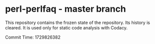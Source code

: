 # perl-perlfaq - master branch

This repository contains the frozen state of the repository.
Its history is cleared. It is used only for static code
analysis with Codacy.

Commit Time: 1729826382